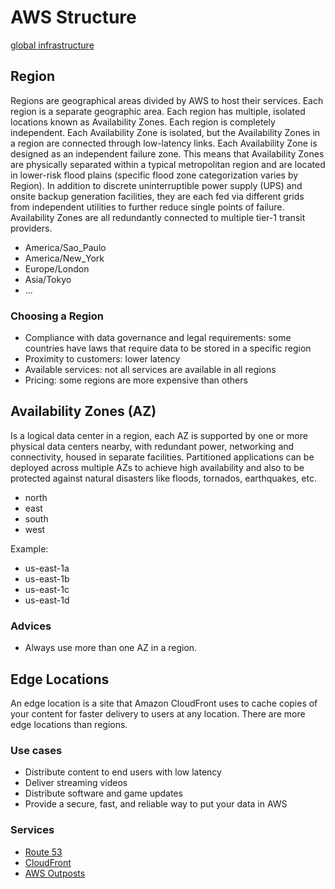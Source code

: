 # AWS Structure

[global infrastructure](https://aws.amazon.com/pt/about-aws/global-infrastructure/)

## Region

Regions are geographical areas divided by AWS to host their services. Each region is a separate geographic area. Each region has multiple, isolated locations known as Availability Zones. Each region is completely independent. Each Availability Zone is isolated, but the Availability Zones in a region are connected through low-latency links. Each Availability Zone is designed as an independent failure zone. This means that Availability Zones are physically separated within a typical metropolitan region and are located in lower-risk flood plains (specific flood zone categorization varies by Region). In addition to discrete uninterruptible power supply (UPS) and onsite backup generation facilities, they are each fed via different grids from independent utilities to further reduce single points of failure. Availability Zones are all redundantly connected to multiple tier-1 transit providers.

- America/Sao_Paulo
- America/New_York
- Europe/London
- Asia/Tokyo
- ...

### Choosing a Region

- Compliance with data governance and legal requirements: some countries have laws that require data to be stored in a specific region
- Proximity to customers: lower latency
- Available services: not all services are available in all regions
- Pricing: some regions are more expensive than others

## Availability Zones (AZ)

Is a logical data center in a region, each AZ is supported by one or more physical data centers nearby, with redundant power, networking and connectivity, housed in separate facilities. Partitioned applications can be deployed across multiple AZs to achieve high availability and also to be protected against natural disasters like floods, tornados, earthquakes, etc.

- north
- east
- south
- west

Example:

- us-east-1a
- us-east-1b
- us-east-1c
- us-east-1d

### Advices

- Always use more than one AZ in a region.

## Edge Locations

An edge location is a site that Amazon CloudFront uses to cache copies of your content for faster delivery to users at any location. There are more edge locations than regions.

### Use cases

- Distribute content to end users with low latency
- Deliver streaming videos
- Distribute software and game updates
- Provide a secure, fast, and reliable way to put your data in AWS

### Services

- [Route 53](aws-route53.md)
- [CloudFront](aws-cloudfront.md)
- [AWS Outposts](aws-outposts.md)

